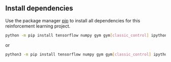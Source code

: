 ## Install dependencies

Use the package manager [pip](https://pip.pypa.io/en/stable/) to install all dependencies for this reinforcement learning project.

```bash
python -m pip install tensorflow numpy gym gym[classic_control] ipython matplotlib
```
or
```bash
python3 -m pip install tensorflow numpy gym gym[classic_control] ipython matplotlib
```

